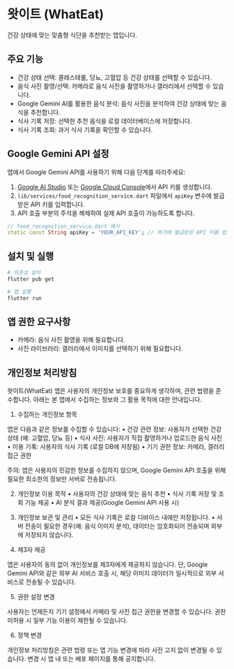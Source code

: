 # 왓이트 (WhatEat)

건강 상태에 맞는 맞춤형 식단을 추천받는 앱입니다.

## 주요 기능

- 건강 상태 선택: 콜레스테롤, 당뇨, 고혈압 등 건강 상태를 선택할 수 있습니다.
- 음식 사진 촬영/선택: 카메라로 음식 사진을 촬영하거나 갤러리에서 선택할 수 있습니다.
- Google Gemini AI를 활용한 음식 분석: 음식 사진을 분석하여 건강 상태에 맞는 음식을 추천합니다.
- 식사 기록 저장: 선택한 추천 음식을 로컬 데이터베이스에 저장합니다.
- 식사 기록 조회: 과거 식사 기록을 확인할 수 있습니다.

## Google Gemini API 설정

앱에서 Google Gemini API를 사용하기 위해 다음 단계를 따라주세요:

1. [Google AI Studio](https://makersuite.google.com/app/apikey) 또는 [Google Cloud Console](https://console.cloud.google.com/)에서 API 키를 생성합니다.
2. `lib/services/food_recognition_service.dart` 파일에서 `apiKey` 변수에 발급받은 API 키를 입력합니다.
3. API 호출 부분의 주석을 해제하여 실제 API 호출이 가능하도록 합니다.

```dart
// food_recognition_service.dart 예시
static const String apiKey = 'YOUR_API_KEY'; // 여기에 발급받은 API 키를 입력하세요
```

## 설치 및 실행

```bash
# 의존성 설치
flutter pub get

# 앱 실행
flutter run
```

## 앱 권한 요구사항

- 카메라: 음식 사진 촬영을 위해 필요합니다.
- 사진 라이브러리: 갤러리에서 이미지를 선택하기 위해 필요합니다.


## 개인정보 처리방침

왓이트(WhatEat) 앱은 사용자의 개인정보 보호를 중요하게 생각하며, 관련 법령을 준수합니다. 아래는 본 앱에서 수집하는 정보와 그 활용 목적에 대한 안내입니다.

1. 수집하는 개인정보 항목

앱은 다음과 같은 정보를 수집할 수 있습니다:
	•	건강 관련 정보: 사용자가 선택한 건강 상태 (예: 고혈압, 당뇨 등)
	•	식사 사진: 사용자가 직접 촬영하거나 업로드한 음식 사진
	•	이용 기록: 사용자의 식사 기록 (로컬 DB에 저장됨)
	•	기기 권한 정보: 카메라, 갤러리 접근 권한

주의: 앱은 사용자의 민감한 정보를 수집하지 않으며, Google Gemini API 호출을 위해 필요한 최소한의 정보만 서버로 전송됩니다.

2. 개인정보 이용 목적
	•	사용자의 건강 상태에 맞는 음식 추천
	•	식사 기록 저장 및 조회 기능 제공
	•	AI 분석 결과 제공(Google Gemini API 사용 시)

3. 개인정보 보관 및 관리
	•	모든 식사 기록은 로컬 디바이스 내에만 저장됩니다.
	•	서버 전송이 필요한 경우(예: 음식 이미지 분석), 데이터는 암호화되어 전송되며 외부에 저장되지 않습니다.

4. 제3자 제공

앱은 사용자의 동의 없이 개인정보를 제3자에게 제공하지 않습니다. 단, Google Gemini API와 같은 외부 AI 서비스 호출 시, 해당 이미지 데이터가 일시적으로 외부 서비스로 전송될 수 있습니다.

5. 권한 설정 변경

사용자는 언제든지 기기 설정에서 카메라 및 사진 접근 권한을 변경할 수 있습니다. 권한 미허용 시 일부 기능 이용이 제한될 수 있습니다.

6. 정책 변경

개인정보 처리방침은 관련 법령 또는 앱 기능 변경에 따라 사전 고지 없이 변경될 수 있습니다. 변경 시 앱 내 또는 배포 페이지를 통해 공지합니다.
